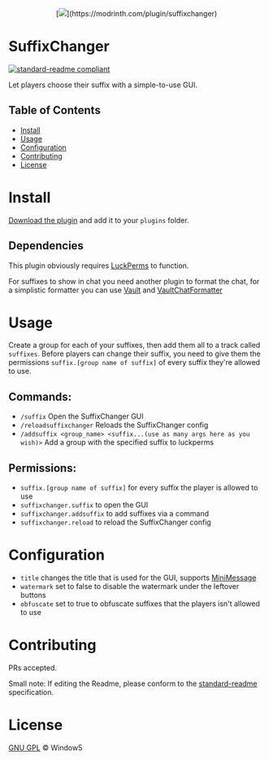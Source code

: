 <p align="center">
  [<img src="https://cdn.modrinth.com/data/C3bNc2TF/images/5de7fd5b43387b9ddb2e1b2cd0655e9e5e795a7b.png" />](https://modrinth.com/plugin/suffixchanger)
</p>

# SuffixChanger
[![standard-readme compliant](https://img.shields.io/badge/readme%20style-standard-brightgreen.svg?style=flat-square)](https://github.com/RichardLitt/standard-readme)

Let players choose their suffix with a simple-to-use GUI.

## Table of Contents

- [Install](#install)
- [Usage](#usage)
- [Configuration](#configuration)
- [Contributing](#contributing)
- [License](#license)

# Install

[Download the plugin](https://github.com/Window5000/SuffixChanger/releases/latest) and add it to your ``plugins`` folder.

## Dependencies

This plugin obviously requires [LuckPerms](https://luckperms.net/download) to function.

For suffixes to show in chat you need another plugin to format the chat, for a simplistic formatter you can use [Vault](https://www.spigotmc.org/resources/vault.34315) and [VaultChatFormatter](https://www.spigotmc.org/resources/vaultchatformatter.49016)

# Usage

Create a group for each of your suffixes, then add them all to a track called ``suffixes``. Before players can change their suffix, you need to give them the permissions ``suffix.[group name of suffix]`` of every suffix they're allowed to use.

## Commands:
- ``/suffix`` Open the SuffixChanger GUI
- ``/reloadsuffixchanger`` Reloads the SuffixChanger config
- ``/addsuffix <group_name> <suffix...(use as many args here as you wish)>`` Add a group with the specified suffix to luckperms

## Permissions:
  - ``suffix.[group name of suffix]`` for every suffix the player is allowed to use
  - ``suffixchanger.suffix`` to open the GUI
  - ``suffixchanger.addsuffix`` to add suffixes via a command
  - ``suffixchanger.reload`` to reload the SuffixChanger config

# Configuration
  - ``title`` changes the title that is used for the GUI, supports [MiniMessage](https://docs.advntr.dev/minimessage/format.html)
  - ``watermark`` set to false to disable the watermark under the leftover buttons
  - ``obfuscate`` set to true to obfuscate suffixes that the players isn't allowed to use

# Contributing

PRs accepted.

Small note: If editing the Readme, please conform to the [standard-readme](https://github.com/RichardLitt/standard-readme) specification.

# License

[GNU GPL](LICENSE) © Window5
